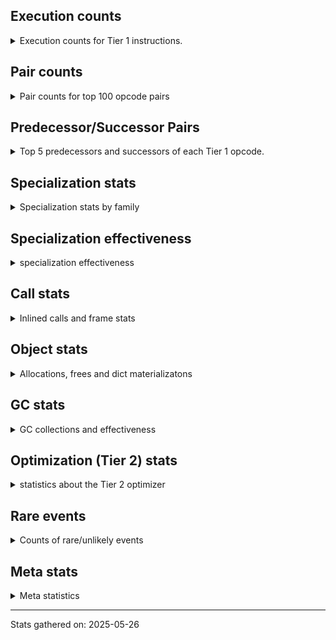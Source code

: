 ## Execution counts

<details>
<summary> Execution counts for Tier 1 instructions. </summary>


The "miss ratio" column shows the percentage of times the instruction
executed that it deoptimized. When this happens, the base unspecialized
instruction is not counted.

<table>
<thead>
<tr>
<th align="left">Name</th>
<th align="right">Base Count</th>
<th align="right">Head Count</th>
<th align="right">Change</th>
</tr>
</thead>
<tbody>
<tr>
<td align="left">EXTENDED_ARG</td>
<td align="right">13,177,664</td>
<td align="right">219,455</td>
<td align="right">-98.3%</td>
</tr>
<tr>
<td align="left">POP_ITER</td>
<td align="right">8,136,151</td>
<td align="right">623,101</td>
<td align="right">-92.3%</td>
</tr>
<tr>
<td align="left">GET_ITER</td>
<td align="right">8,136,018</td>
<td align="right">679,568</td>
<td align="right">-91.6%</td>
</tr>
<tr>
<td align="left">STORE_FAST</td>
<td align="right">615,269,936</td>
<td align="right">80,360,880</td>
<td align="right">-86.9%</td>
</tr>
<tr>
<td align="left">COMPARE_OP</td>
<td align="right">26,584,131</td>
<td align="right">4,363,940</td>
<td align="right">-83.6%</td>
</tr>
<tr>
<td align="left">BINARY_OP_ADD_FLOAT</td>
<td align="right">187,684,960</td>
<td align="right">31,393,876</td>
<td align="right">-83.3%</td>
</tr>
<tr>
<td align="left">BINARY_OP_ADD_INT</td>
<td align="right">299,891,765</td>
<td align="right">55,982,858</td>
<td align="right">-81.3%</td>
</tr>
<tr>
<td align="left">FOR_ITER_RANGE</td>
<td align="right">158,824,988</td>
<td align="right">30,032,546</td>
<td align="right">-81.1%</td>
</tr>
<tr>
<td align="left">BINARY_OP</td>
<td align="right">561,233,883</td>
<td align="right">107,986,069</td>
<td align="right">-80.8%</td>
</tr>
<tr>
<td align="left">BINARY_OP_SUBTRACT_FLOAT</td>
<td align="right">164,938,739</td>
<td align="right">32,032,841</td>
<td align="right">-80.6%</td>
</tr>
<tr>
<td align="left">STORE_SUBSCR</td>
<td align="right">216,388,415</td>
<td align="right">46,284,952</td>
<td align="right">-78.6%</td>
</tr>
<tr>
<td align="left">BINARY_OP_MULTIPLY_FLOAT</td>
<td align="right">281,717,656</td>
<td align="right">64,096,962</td>
<td align="right">-77.2%</td>
</tr>
<tr>
<td align="left">LOAD_FAST_BORROW_LOAD_FAST_BORROW</td>
<td align="right">880,137,050</td>
<td align="right">242,225,328</td>
<td align="right">-72.5%</td>
</tr>
<tr>
<td align="left">LOAD_SMALL_INT</td>
<td align="right">493,246,104</td>
<td align="right">153,437,479</td>
<td align="right">-68.9%</td>
</tr>
<tr>
<td align="left">CALL_BUILTIN_CLASS</td>
<td align="right">34,774,062</td>
<td align="right">11,494,504</td>
<td align="right">-66.9%</td>
</tr>
<tr>
<td align="left">BINARY_OP_MULTIPLY_INT</td>
<td align="right">112,495,109</td>
<td align="right">37,734,067</td>
<td align="right">-66.5%</td>
</tr>
<tr>
<td align="left">LOAD_ATTR_NONDESCRIPTOR_WITH_VALUES</td>
<td align="right">39,876,056</td>
<td align="right">14,350,512</td>
<td align="right">-64.0%</td>
</tr>
<tr>
<td align="left">STORE_ATTR_INSTANCE_VALUE</td>
<td align="right">53,144,740</td>
<td align="right">21,315,835</td>
<td align="right">-59.9%</td>
</tr>
<tr>
<td align="left">LOAD_FAST_BORROW</td>
<td align="right">1,424,066,054</td>
<td align="right">635,898,741</td>
<td align="right">-55.3%</td>
</tr>
<tr>
<td align="left">COPY</td>
<td align="right">260,600,320</td>
<td align="right">116,966,884</td>
<td align="right">-55.1%</td>
</tr>
<tr>
<td align="left">SWAP</td>
<td align="right">260,606,976</td>
<td align="right">116,973,540</td>
<td align="right">-55.1%</td>
</tr>
<tr>
<td align="left">BINARY_OP_SUBTRACT_INT</td>
<td align="right">68,875,081</td>
<td align="right">32,104,127</td>
<td align="right">-53.4%</td>
</tr>
<tr>
<td align="left">COMPARE_OP_FLOAT</td>
<td align="right">13,216,798</td>
<td align="right">6,716,798</td>
<td align="right">-49.2%</td>
</tr>
<tr>
<td align="left">POP_JUMP_IF_TRUE</td>
<td align="right">13,223,525</td>
<td align="right">6,723,524</td>
<td align="right">-49.2%</td>
</tr>
<tr>
<td align="left">STORE_ATTR</td>
<td align="right">452</td>
<td align="right">612</td>
<td align="right">35.4%</td>
</tr>
<tr>
<td align="left">LOAD_ATTR_METHOD_WITH_VALUES</td>
<td align="right">63,451,572</td>
<td align="right">41,236,716</td>
<td align="right">-35.0%</td>
</tr>
<tr>
<td align="left">CALL_PY_EXACT_ARGS</td>
<td align="right">63,478,253</td>
<td align="right">41,263,330</td>
<td align="right">-35.0%</td>
</tr>
<tr>
<td align="left">STORE_FAST_STORE_FAST</td>
<td align="right">64,097,221</td>
<td align="right">41,882,431</td>
<td align="right">-34.7%</td>
</tr>
<tr>
<td align="left">LOAD_ATTR_INSTANCE_VALUE</td>
<td align="right">344,808,751</td>
<td align="right">246,143,516</td>
<td align="right">-28.6%</td>
</tr>
<tr>
<td align="left">POP_JUMP_IF_FALSE</td>
<td align="right">337,987,366</td>
<td align="right">251,021,121</td>
<td align="right">-25.7%</td>
</tr>
<tr>
<td align="left">COMPARE_OP_INT</td>
<td align="right">220,484,617</td>
<td align="right">168,733,162</td>
<td align="right">-23.5%</td>
</tr>
<tr>
<td align="left">LOAD_CONST</td>
<td align="right">33,473,618</td>
<td align="right">25,939,086</td>
<td align="right">-22.5%</td>
</tr>
<tr>
<td align="left">CALL_BUILTIN_FAST_WITH_KEYWORDS</td>
<td align="right">317</td>
<td align="right">252</td>
<td align="right">-20.5%</td>
</tr>
<tr>
<td align="left">TO_BOOL_BOOL</td>
<td align="right">90,931,643</td>
<td align="right">75,108,599</td>
<td align="right">-17.4%</td>
</tr>
<tr>
<td align="left">LOAD_FAST</td>
<td align="right">86,771,210</td>
<td align="right">73,928,118</td>
<td align="right">-14.8%</td>
</tr>
<tr>
<td align="left">EXIT_INIT_CHECK</td>
<td align="right">443</td>
<td align="right">378</td>
<td align="right">-14.7%</td>
</tr>
<tr>
<td align="left">CALL_ALLOC_AND_ENTER_INIT</td>
<td align="right">443</td>
<td align="right">378</td>
<td align="right">-14.7%</td>
</tr>
<tr>
<td align="left">LOAD_GLOBAL_BUILTIN</td>
<td align="right">163,818,402</td>
<td align="right">140,538,714</td>
<td align="right">-14.2%</td>
</tr>
<tr>
<td align="left">RESUME_CHECK</td>
<td align="right">165,359,271</td>
<td align="right">143,144,280</td>
<td align="right">-13.4%</td>
</tr>
<tr>
<td align="left">LOAD_GLOBAL</td>
<td align="right">1,498</td>
<td align="right">1,658</td>
<td align="right">10.7%</td>
</tr>
<tr>
<td align="left">RETURN_VALUE</td>
<td align="right">164,719,781</td>
<td align="right">148,896,471</td>
<td align="right">-9.6%</td>
</tr>
<tr>
<td align="left">CALL</td>
<td align="right">2,430</td>
<td align="right">2,610</td>
<td align="right">7.4%</td>
</tr>
<tr>
<td align="left">BINARY_OP_EXTEND</td>
<td align="right">84,790</td>
<td align="right">80,305</td>
<td align="right">-5.3%</td>
</tr>
<tr>
<td align="left">LOAD_ATTR</td>
<td align="right">2,233</td>
<td align="right">2,351</td>
<td align="right">5.3%</td>
</tr>
<tr>
<td align="left">JUMP_FORWARD</td>
<td align="right">76,884,974</td>
<td align="right">75,355,588</td>
<td align="right">-2.0%</td>
</tr>
<tr>
<td align="left">BUILD_LIST</td>
<td align="right">14,042</td>
<td align="right">13,976</td>
<td align="right">-0.5%</td>
</tr>
<tr>
<td align="left">CALL_NON_PY_GENERAL</td>
<td align="right">15,303</td>
<td align="right">15,233</td>
<td align="right">-0.5%</td>
</tr>
<tr>
<td align="left">LOAD_ATTR_METHOD_NO_DICT</td>
<td align="right">640</td>
<td align="right">638</td>
<td align="right">-0.3%</td>
</tr>
<tr>
<td align="left">CALL_METHOD_DESCRIPTOR_NOARGS</td>
<td align="right">320</td>
<td align="right">319</td>
<td align="right">-0.3%</td>
</tr>
<tr>
<td align="left">CALL_METHOD_DESCRIPTOR_O</td>
<td align="right">320</td>
<td align="right">319</td>
<td align="right">-0.3%</td>
</tr>
<tr>
<td align="left">CALL_PY_GENERAL</td>
<td align="right">320</td>
<td align="right">319</td>
<td align="right">-0.3%</td>
</tr>
<tr>
<td align="left">CALL_FUNCTION_EX</td>
<td align="right">650</td>
<td align="right">648</td>
<td align="right">-0.3%</td>
</tr>
<tr>
<td align="left">LOAD_DEREF</td>
<td align="right">650</td>
<td align="right">648</td>
<td align="right">-0.3%</td>
</tr>
<tr>
<td align="left">MAKE_FUNCTION</td>
<td align="right">325</td>
<td align="right">324</td>
<td align="right">-0.3%</td>
</tr>
<tr>
<td align="left">NOP</td>
<td align="right">325</td>
<td align="right">324</td>
<td align="right">-0.3%</td>
</tr>
<tr>
<td align="left">CALL_INTRINSIC_1</td>
<td align="right">325</td>
<td align="right">324</td>
<td align="right">-0.3%</td>
</tr>
<tr>
<td align="left">COPY_FREE_VARS</td>
<td align="right">325</td>
<td align="right">324</td>
<td align="right">-0.3%</td>
</tr>
<tr>
<td align="left">IS_OP</td>
<td align="right">325</td>
<td align="right">324</td>
<td align="right">-0.3%</td>
</tr>
<tr>
<td align="left">LIST_EXTEND</td>
<td align="right">325</td>
<td align="right">324</td>
<td align="right">-0.3%</td>
</tr>
<tr>
<td align="left">LOAD_FAST_LOAD_FAST</td>
<td align="right">325</td>
<td align="right">324</td>
<td align="right">-0.3%</td>
</tr>
<tr>
<td align="left">MAKE_CELL</td>
<td align="right">325</td>
<td align="right">324</td>
<td align="right">-0.3%</td>
</tr>
<tr>
<td align="left">POP_JUMP_IF_NOT_NONE</td>
<td align="right">325</td>
<td align="right">324</td>
<td align="right">-0.3%</td>
</tr>
<tr>
<td align="left">SET_FUNCTION_ATTRIBUTE</td>
<td align="right">325</td>
<td align="right">324</td>
<td align="right">-0.3%</td>
</tr>
<tr>
<td align="left">STORE_DEREF</td>
<td align="right">325</td>
<td align="right">324</td>
<td align="right">-0.3%</td>
</tr>
<tr>
<td align="left">TO_BOOL</td>
<td align="right">550</td>
<td align="right">549</td>
<td align="right">-0.2%</td>
</tr>
<tr>
<td align="left">LOAD_GLOBAL_MODULE</td>
<td align="right">233,658</td>
<td align="right">233,458</td>
<td align="right">-0.1%</td>
</tr>
<tr>
<td align="left">POP_TOP</td>
<td align="right">661,531</td>
<td align="right">661,396</td>
<td align="right">-0.0%</td>
</tr>
<tr>
<td align="left">FOR_ITER</td>
<td align="right">6,906</td>
<td align="right">6,905</td>
<td align="right">-0.0%</td>
</tr>
<tr>
<td align="left">CALL_BUILTIN_O</td>
<td align="right">451,450</td>
<td align="right">451,385</td>
<td align="right">-0.0%</td>
</tr>
<tr>
<td align="left">PUSH_NULL</td>
<td align="right">130,989</td>
<td align="right">130,980</td>
<td align="right">-0.0%</td>
</tr>
<tr>
<td align="left">LOAD_ATTR_MODULE</td>
<td align="right">193,277</td>
<td align="right">193,273</td>
<td align="right">-0.0%</td>
</tr>
<tr>
<td align="left">BINARY_OP_SUBSCR_TUPLE_INT</td>
<td align="right">1,280,318</td>
<td align="right">1,280,317</td>
<td align="right">-0.0%</td>
</tr>
<tr>
<td align="left">BUILD_TUPLE</td>
<td align="right">38,160,010</td>
<td align="right">38,160,008</td>
<td align="right">-0.0%</td>
</tr>
<tr>
<td align="left">UNPACK_SEQUENCE_TWO_TUPLE</td>
<td align="right">37,526,076</td>
<td align="right">37,526,075</td>
<td align="right">-0.0%</td>
</tr>
<tr>
<td align="left">JUMP_BACKWARD_NO_JIT</td>
<td align="right">157,947,246</td>
<td align="right"></td>
<td align="right"></td>
</tr>
<tr>
<td align="left">BINARY_OP_SUBSCR_GETITEM</td>
<td align="right">94,440,881</td>
<td align="right">94,440,881</td>
<td align="right">0.0%</td>
</tr>
<tr>
<td align="left">CALL_ISINSTANCE</td>
<td align="right">64,360,254</td>
<td align="right">64,360,254</td>
<td align="right">0.0%</td>
</tr>
<tr>
<td align="left">BINARY_OP_SUBSCR_LIST_INT</td>
<td align="right">64,348,094</td>
<td align="right">64,348,094</td>
<td align="right">0.0%</td>
</tr>
<tr>
<td align="left">INTERPRETER_EXIT</td>
<td align="right">6,798,742</td>
<td align="right">6,798,742</td>
<td align="right">0.0%</td>
</tr>
<tr>
<td align="left">FOR_ITER_GEN</td>
<td align="right">640,063</td>
<td align="right">640,063</td>
<td align="right">0.0%</td>
</tr>
<tr>
<td align="left">YIELD_VALUE</td>
<td align="right">640,000</td>
<td align="right">640,000</td>
<td align="right">0.0%</td>
</tr>
<tr>
<td align="left">LIST_APPEND</td>
<td align="right">143,872</td>
<td align="right">143,872</td>
<td align="right">0.0%</td>
</tr>
<tr>
<td align="left">STORE_FAST_LOAD_FAST</td>
<td align="right">131,072</td>
<td align="right">131,072</td>
<td align="right">0.0%</td>
</tr>
<tr>
<td align="left">STORE_SUBSCR_LIST_INT</td>
<td align="right">12,159</td>
<td align="right">12,159</td>
<td align="right">0.0%</td>
</tr>
<tr>
<td align="left">LOAD_FAST_AND_CLEAR</td>
<td align="right">192</td>
<td align="right">192</td>
<td align="right">0.0%</td>
</tr>
<tr>
<td align="left">POP_JUMP_IF_NONE</td>
<td align="right">192</td>
<td align="right">192</td>
<td align="right">0.0%</td>
</tr>
<tr>
<td align="left">UNPACK_SEQUENCE</td>
<td align="right">118</td>
<td align="right">118</td>
<td align="right">0.0%</td>
</tr>
<tr>
<td align="left">RESUME</td>
<td align="right">67</td>
<td align="right">67</td>
<td align="right">0.0%</td>
</tr>
<tr>
<td align="left">END_FOR</td>
<td align="right">64</td>
<td align="right">64</td>
<td align="right">0.0%</td>
</tr>
<tr>
<td align="left">RETURN_GENERATOR</td>
<td align="right">64</td>
<td align="right">64</td>
<td align="right">0.0%</td>
</tr>
<tr>
<td align="left">JUMP_BACKWARD</td>
<td align="right">44</td>
<td align="right">44</td>
<td align="right">0.0%</td>
</tr>
<tr>
<td align="left">JUMP_BACKWARD_JIT</td>
<td align="right"></td>
<td align="right">30,132,267</td>
<td align="right"></td>
</tr>
<tr>
<td align="left">ENTER_EXECUTOR</td>
<td align="right"></td>
<td align="right">6,644,772</td>
<td align="right"></td>
</tr>
<tr>
<td align="left">NOT_TAKEN</td>
<td align="right"></td>
<td align="right">381,863</td>
<td align="right"></td>
</tr>
</tbody>
</table>


</details>

## Pair counts

<details>
<summary> Pair counts for top 100 opcode pairs </summary>


Pairs of specialized operations that deoptimize and are then followed by
the corresponding unspecialized instruction are not counted as pairs.

Not included in comparative output.


</details>

## Predecessor/Successor Pairs

<details>
<summary> Top 5 predecessors and successors of each Tier 1 opcode. </summary>


This does not include the unspecialized instructions that occur after a
specialized instruction deoptimizes.

Not included in comparative output.


</details>

## Specialization stats

<details>
<summary> Specialization stats by family </summary>

### BINARY_OP

<details>
<summary> specialization stats for BINARY_OP family </summary>

<table>
<thead>
<tr>
<th align="left">Kind</th>
<th align="right">Base Count</th>
<th align="right">Base Ratio</th>
<th align="right">Head Count</th>
<th align="right">Head Ratio</th>
<th align="right">Change</th>
</tr>
</thead>
<tbody>
<tr>
<td align="left">
deferred
<details>
<summary>ⓘ</summary>

Lists the number of "deferred" (i.e. not specialized) instructions executed.
</details>
</td>
<td align="right">561,094,452</td>
<td align="right">29.5%</td>
<td align="right">107,957,297</td>
<td align="right">18.4%</td>
<td align="right">-80.8%</td>
</tr>
<tr>
<td align="left">
hit
<details>
<summary>ⓘ</summary>

Specialized instructions that complete.
</details>
</td>
<td align="right">1,340,105,487</td>
<td align="right">70.5%</td>
<td align="right">477,842,422</td>
<td align="right">81.6%</td>
<td align="right">-64.3%</td>
</tr>
</tbody>
</table>

<table>
<thead>
<tr>
<th align="left">Success</th>
<th align="right">Base Count</th>
<th align="right">Base Ratio</th>
<th align="right">Head Count</th>
<th align="right">Head Ratio</th>
<th align="right">Change</th>
</tr>
</thead>
<tbody>
<tr>
<td align="left">Failure</td>
<td align="right">138,989</td>
<td align="right">99.7%</td>
<td align="right">28,290</td>
<td align="right">98.3%</td>
<td align="right">-79.6%</td>
</tr>
<tr>
<td align="left">Success</td>
<td align="right">442</td>
<td align="right">0.3%</td>
<td align="right">482</td>
<td align="right">1.7%</td>
<td align="right">9.0%</td>
</tr>
</tbody>
</table>

<table>
<thead>
<tr>
<th align="left">Failure kind</th>
<th align="right">Base Count</th>
<th align="right">Base Ratio</th>
<th align="right">Head Count</th>
<th align="right">Head Ratio</th>
<th align="right">Change</th>
</tr>
</thead>
<tbody>
<tr>
<td align="left">rshift</td>
<td align="right">3,197</td>
<td align="right">2.3%</td>
<td align="right">23</td>
<td align="right">0.1%</td>
<td align="right">-99.3%</td>
</tr>
<tr>
<td align="left">lshift</td>
<td align="right">3,265</td>
<td align="right">2.3%</td>
<td align="right">69</td>
<td align="right">0.2%</td>
<td align="right">-97.9%</td>
</tr>
<tr>
<td align="left">subscr array</td>
<td align="right">127,766</td>
<td align="right">91.9%</td>
<td align="right">25,837</td>
<td align="right">91.3%</td>
<td align="right">-79.8%</td>
</tr>
<tr>
<td align="left">add different types</td>
<td align="right">3,273</td>
<td align="right">2.4%</td>
<td align="right">883</td>
<td align="right">3.1%</td>
<td align="right">-73.0%</td>
</tr>
<tr>
<td align="left">remainder</td>
<td align="right">464</td>
<td align="right">0.3%</td>
<td align="right">459</td>
<td align="right">1.6%</td>
<td align="right">-1.1%</td>
</tr>
<tr>
<td align="left">true divide other</td>
<td align="right">446</td>
<td align="right">0.3%</td>
<td align="right">442</td>
<td align="right">1.6%</td>
<td align="right">-0.9%</td>
</tr>
<tr>
<td align="left">multiply different types</td>
<td align="right">264</td>
<td align="right">0.2%</td>
<td align="right">263</td>
<td align="right">0.9%</td>
<td align="right">-0.4%</td>
</tr>
<tr>
<td align="left">floor divide</td>
<td align="right">167</td>
<td align="right">0.1%</td>
<td align="right">167</td>
<td align="right">0.6%</td>
<td align="right">0.0%</td>
</tr>
<tr>
<td align="left">true divide float</td>
<td align="right">147</td>
<td align="right">0.1%</td>
<td align="right">147</td>
<td align="right">0.5%</td>
<td align="right">0.0%</td>
</tr>
</tbody>
</table>


</details>

### CALL

<details>
<summary> specialization stats for CALL family </summary>

<table>
<thead>
<tr>
<th align="left">Kind</th>
<th align="right">Base Count</th>
<th align="right">Base Ratio</th>
<th align="right">Head Count</th>
<th align="right">Head Ratio</th>
<th align="right">Change</th>
</tr>
</thead>
<tbody>
<tr>
<td align="left">
hit
<details>
<summary>ⓘ</summary>

Specialized instructions that complete.
</details>
</td>
<td align="right">163,065,419</td>
<td align="right">100.0%</td>
<td align="right">117,570,741</td>
<td align="right">100.0%</td>
<td align="right">-27.9%</td>
</tr>
<tr>
<td align="left">
deferred
<details>
<summary>ⓘ</summary>

Lists the number of "deferred" (i.e. not specialized) instructions executed.
</details>
</td>
<td align="right">155</td>
<td align="right">0.0%</td>
<td align="right">155</td>
<td align="right">0.0%</td>
<td align="right">0.0%</td>
</tr>
</tbody>
</table>

<table>
<thead>
<tr>
<th align="left">Success</th>
<th align="right">Base Count</th>
<th align="right">Base Ratio</th>
<th align="right">Head Count</th>
<th align="right">Head Ratio</th>
<th align="right">Change</th>
</tr>
</thead>
<tbody>
<tr>
<td align="left">Success</td>
<td align="right">2,275</td>
<td align="right">100.0%</td>
<td align="right">2,455</td>
<td align="right">100.0%</td>
<td align="right">7.9%</td>
</tr>
<tr>
<td align="left">Failure</td>
<td align="right">0</td>
<td align="right">0.0%</td>
<td align="right">0</td>
<td align="right">0.0%</td>
<td align="right"></td>
</tr>
</tbody>
</table>


</details>

### COMPARE_OP

<details>
<summary> specialization stats for COMPARE_OP family </summary>

<table>
<thead>
<tr>
<th align="left">Kind</th>
<th align="right">Base Count</th>
<th align="right">Base Ratio</th>
<th align="right">Head Count</th>
<th align="right">Head Ratio</th>
<th align="right">Change</th>
</tr>
</thead>
<tbody>
<tr>
<td align="left">
deferred
<details>
<summary>ⓘ</summary>

Lists the number of "deferred" (i.e. not specialized) instructions executed.
</details>
</td>
<td align="right">26,577,498</td>
<td align="right">10.2%</td>
<td align="right">4,362,709</td>
<td align="right">2.4%</td>
<td align="right">-83.6%</td>
</tr>
<tr>
<td align="left">
hit
<details>
<summary>ⓘ</summary>

Specialized instructions that complete.
</details>
</td>
<td align="right">233,701,415</td>
<td align="right">89.8%</td>
<td align="right">175,449,960</td>
<td align="right">97.6%</td>
<td align="right">-24.9%</td>
</tr>
</tbody>
</table>

<table>
<thead>
<tr>
<th align="left">Success</th>
<th align="right">Base Count</th>
<th align="right">Base Ratio</th>
<th align="right">Head Count</th>
<th align="right">Head Ratio</th>
<th align="right">Change</th>
</tr>
</thead>
<tbody>
<tr>
<td align="left">Failure</td>
<td align="right">6,567</td>
<td align="right">99.0%</td>
<td align="right">1,145</td>
<td align="right">93.0%</td>
<td align="right">-82.6%</td>
</tr>
<tr>
<td align="left">Success</td>
<td align="right">66</td>
<td align="right">1.0%</td>
<td align="right">86</td>
<td align="right">7.0%</td>
<td align="right">30.3%</td>
</tr>
</tbody>
</table>

<table>
<thead>
<tr>
<th align="left">Failure kind</th>
<th align="right">Base Count</th>
<th align="right">Base Ratio</th>
<th align="right">Head Count</th>
<th align="right">Head Ratio</th>
<th align="right">Change</th>
</tr>
</thead>
<tbody>
<tr>
<td align="left">float long</td>
<td align="right">6,567</td>
<td align="right">100.0%</td>
<td align="right">1,145</td>
<td align="right">100.0%</td>
<td align="right">-82.6%</td>
</tr>
</tbody>
</table>


</details>

### FOR_ITER

<details>
<summary> specialization stats for FOR_ITER family </summary>

<table>
<thead>
<tr>
<th align="left">Kind</th>
<th align="right">Base Count</th>
<th align="right">Base Ratio</th>
<th align="right">Head Count</th>
<th align="right">Head Ratio</th>
<th align="right">Change</th>
</tr>
</thead>
<tbody>
<tr>
<td align="left">
hit
<details>
<summary>ⓘ</summary>

Specialized instructions that complete.
</details>
</td>
<td align="right">159,465,051</td>
<td align="right">100.0%</td>
<td align="right">30,672,609</td>
<td align="right">100.0%</td>
<td align="right">-80.8%</td>
</tr>
<tr>
<td align="left">
deferred
<details>
<summary>ⓘ</summary>

Lists the number of "deferred" (i.e. not specialized) instructions executed.
</details>
</td>
<td align="right">6,821</td>
<td align="right">0.0%</td>
<td align="right">6,820</td>
<td align="right">0.0%</td>
<td align="right">-0.0%</td>
</tr>
</tbody>
</table>

<table>
<thead>
<tr>
<th align="left">Success</th>
<th align="right">Base Count</th>
<th align="right">Base Ratio</th>
<th align="right">Head Count</th>
<th align="right">Head Ratio</th>
<th align="right">Change</th>
</tr>
</thead>
<tbody>
<tr>
<td align="left">Success</td>
<td align="right">32</td>
<td align="right">37.6%</td>
<td align="right">32</td>
<td align="right">37.6%</td>
<td align="right">0.0%</td>
</tr>
<tr>
<td align="left">Failure</td>
<td align="right">53</td>
<td align="right">62.4%</td>
<td align="right">53</td>
<td align="right">62.4%</td>
<td align="right">0.0%</td>
</tr>
</tbody>
</table>

<table>
<thead>
<tr>
<th align="left">Failure kind</th>
<th align="right">Base Count</th>
<th align="right">Base Ratio</th>
<th align="right">Head Count</th>
<th align="right">Head Ratio</th>
<th align="right">Change</th>
</tr>
</thead>
<tbody>
<tr>
<td align="left">zip</td>
<td align="right">47</td>
<td align="right">88.7%</td>
<td align="right">47</td>
<td align="right">88.7%</td>
<td align="right">0.0%</td>
</tr>
<tr>
<td align="left">dict values</td>
<td align="right">6</td>
<td align="right">11.3%</td>
<td align="right">6</td>
<td align="right">11.3%</td>
<td align="right">0.0%</td>
</tr>
</tbody>
</table>


</details>

### GET_ITER

<details>
<summary> specialization stats for GET_ITER family </summary>

<table>
<thead>
<tr>
<th align="left">Failure kind</th>
<th align="right">Base Count</th>
<th align="right">Base Ratio</th>
<th align="right">Head Count</th>
<th align="right">Head Ratio</th>
<th align="right">Change</th>
</tr>
</thead>
<tbody>
<tr>
<td align="left">other</td>
<td align="right">8,135,698</td>
<td align="right">8,135,698 / 0 !!</td>
<td align="right">8,135,567</td>
<td align="right">8,135,567 / 0 !!</td>
<td align="right">-0.0%</td>
</tr>
<tr>
<td align="left">self</td>
<td align="right">256</td>
<td align="right">256 / 0 !!</td>
<td align="right">256</td>
<td align="right">256 / 0 !!</td>
<td align="right">0.0%</td>
</tr>
<tr>
<td align="left">generator</td>
<td align="right">64</td>
<td align="right">64 / 0 !!</td>
<td align="right">64</td>
<td align="right">64 / 0 !!</td>
<td align="right">0.0%</td>
</tr>
</tbody>
</table>


</details>

### LOAD_ATTR

<details>
<summary> specialization stats for LOAD_ATTR family </summary>

<table>
<thead>
<tr>
<th align="left">Kind</th>
<th align="right">Base Count</th>
<th align="right">Base Ratio</th>
<th align="right">Head Count</th>
<th align="right">Head Ratio</th>
<th align="right">Change</th>
</tr>
</thead>
<tbody>
<tr>
<td align="left">
hit
<details>
<summary>ⓘ</summary>

Specialized instructions that complete.
</details>
</td>
<td align="right">448,330,296</td>
<td align="right">100.0%</td>
<td align="right">301,924,655</td>
<td align="right">100.0%</td>
<td align="right">-32.7%</td>
</tr>
<tr>
<td align="left">
deferred
<details>
<summary>ⓘ</summary>

Lists the number of "deferred" (i.e. not specialized) instructions executed.
</details>
</td>
<td align="right">468</td>
<td align="right">0.0%</td>
<td align="right">467</td>
<td align="right">0.0%</td>
<td align="right">-0.2%</td>
</tr>
</tbody>
</table>

<table>
<thead>
<tr>
<th align="left">Success</th>
<th align="right">Base Count</th>
<th align="right">Base Ratio</th>
<th align="right">Head Count</th>
<th align="right">Head Ratio</th>
<th align="right">Change</th>
</tr>
</thead>
<tbody>
<tr>
<td align="left">Success</td>
<td align="right">1,658</td>
<td align="right">93.9%</td>
<td align="right">1,778</td>
<td align="right">94.4%</td>
<td align="right">7.2%</td>
</tr>
<tr>
<td align="left">Failure</td>
<td align="right">107</td>
<td align="right">6.1%</td>
<td align="right">106</td>
<td align="right">5.6%</td>
<td align="right">-0.9%</td>
</tr>
</tbody>
</table>


</details>

### LOAD_GLOBAL

<details>
<summary> specialization stats for LOAD_GLOBAL family </summary>

<table>
<thead>
<tr>
<th align="left">Kind</th>
<th align="right">Base Count</th>
<th align="right">Base Ratio</th>
<th align="right">Head Count</th>
<th align="right">Head Ratio</th>
<th align="right">Change</th>
</tr>
</thead>
<tbody>
<tr>
<td align="left">
hit
<details>
<summary>ⓘ</summary>

Specialized instructions that complete.
</details>
</td>
<td align="right">164,052,060</td>
<td align="right">100.0%</td>
<td align="right">140,772,172</td>
<td align="right">100.0%</td>
<td align="right">-14.2%</td>
</tr>
<tr>
<td align="left">
deferred
<details>
<summary>ⓘ</summary>

Lists the number of "deferred" (i.e. not specialized) instructions executed.
</details>
</td>
<td align="right">109</td>
<td align="right">0.0%</td>
<td align="right">109</td>
<td align="right">0.0%</td>
<td align="right">0.0%</td>
</tr>
</tbody>
</table>

<table>
<thead>
<tr>
<th align="left">Success</th>
<th align="right">Base Count</th>
<th align="right">Base Ratio</th>
<th align="right">Head Count</th>
<th align="right">Head Ratio</th>
<th align="right">Change</th>
</tr>
</thead>
<tbody>
<tr>
<td align="left">Success</td>
<td align="right">1,389</td>
<td align="right">100.0%</td>
<td align="right">1,549</td>
<td align="right">100.0%</td>
<td align="right">11.5%</td>
</tr>
<tr>
<td align="left">Failure</td>
<td align="right">0</td>
<td align="right">0.0%</td>
<td align="right">0</td>
<td align="right">0.0%</td>
<td align="right"></td>
</tr>
</tbody>
</table>


</details>

### STORE_ATTR

<details>
<summary> specialization stats for STORE_ATTR family </summary>

<table>
<thead>
<tr>
<th align="left">Kind</th>
<th align="right">Base Count</th>
<th align="right">Base Ratio</th>
<th align="right">Head Count</th>
<th align="right">Head Ratio</th>
<th align="right">Change</th>
</tr>
</thead>
<tbody>
<tr>
<td align="left">
hit
<details>
<summary>ⓘ</summary>

Specialized instructions that complete.
</details>
</td>
<td align="right">53,144,740</td>
<td align="right">100.0%</td>
<td align="right">21,315,835</td>
<td align="right">100.0%</td>
<td align="right">-59.9%</td>
</tr>
<tr>
<td align="left">
deferred
<details>
<summary>ⓘ</summary>

Lists the number of "deferred" (i.e. not specialized) instructions executed.
</details>
</td>
<td align="right">36</td>
<td align="right">0.0%</td>
<td align="right">36</td>
<td align="right">0.0%</td>
<td align="right">0.0%</td>
</tr>
</tbody>
</table>

<table>
<thead>
<tr>
<th align="left">Success</th>
<th align="right">Base Count</th>
<th align="right">Base Ratio</th>
<th align="right">Head Count</th>
<th align="right">Head Ratio</th>
<th align="right">Change</th>
</tr>
</thead>
<tbody>
<tr>
<td align="left">Success</td>
<td align="right">416</td>
<td align="right">100.0%</td>
<td align="right">576</td>
<td align="right">100.0%</td>
<td align="right">38.5%</td>
</tr>
<tr>
<td align="left">Failure</td>
<td align="right">0</td>
<td align="right">0.0%</td>
<td align="right">0</td>
<td align="right">0.0%</td>
<td align="right"></td>
</tr>
</tbody>
</table>


</details>

### STORE_SUBSCR

<details>
<summary> specialization stats for STORE_SUBSCR family </summary>

<table>
<thead>
<tr>
<th align="left">Kind</th>
<th align="right">Base Count</th>
<th align="right">Base Ratio</th>
<th align="right">Head Count</th>
<th align="right">Head Ratio</th>
<th align="right">Change</th>
</tr>
</thead>
<tbody>
<tr>
<td align="left">
deferred
<details>
<summary>ⓘ</summary>

Lists the number of "deferred" (i.e. not specialized) instructions executed.
</details>
</td>
<td align="right">216,335,054</td>
<td align="right">100.0%</td>
<td align="right">46,273,123</td>
<td align="right">99.9%</td>
<td align="right">-78.6%</td>
</tr>
<tr>
<td align="left">
hit
<details>
<summary>ⓘ</summary>

Specialized instructions that complete.
</details>
</td>
<td align="right">12,159</td>
<td align="right">0.0%</td>
<td align="right">12,159</td>
<td align="right">0.0%</td>
<td align="right">0.0%</td>
</tr>
</tbody>
</table>

<table>
<thead>
<tr>
<th align="left">Success</th>
<th align="right">Base Count</th>
<th align="right">Base Ratio</th>
<th align="right">Head Count</th>
<th align="right">Head Ratio</th>
<th align="right">Change</th>
</tr>
</thead>
<tbody>
<tr>
<td align="left">Failure</td>
<td align="right">53,360</td>
<td align="right">100.0%</td>
<td align="right">11,828</td>
<td align="right">100.0%</td>
<td align="right">-77.8%</td>
</tr>
<tr>
<td align="left">Success</td>
<td align="right">1</td>
<td align="right">0.0%</td>
<td align="right">1</td>
<td align="right">0.0%</td>
<td align="right">0.0%</td>
</tr>
</tbody>
</table>

<table>
<thead>
<tr>
<th align="left">Failure kind</th>
<th align="right">Base Count</th>
<th align="right">Base Ratio</th>
<th align="right">Head Count</th>
<th align="right">Head Ratio</th>
<th align="right">Change</th>
</tr>
</thead>
<tbody>
<tr>
<td align="left">array int</td>
<td align="right">51,536</td>
<td align="right">96.6%</td>
<td align="right">10,004</td>
<td align="right">84.6%</td>
<td align="right">-80.6%</td>
</tr>
<tr>
<td align="left">py simple</td>
<td align="right">1,756</td>
<td align="right">3.3%</td>
<td align="right">1,756</td>
<td align="right">14.8%</td>
<td align="right">0.0%</td>
</tr>
<tr>
<td align="left">array slice</td>
<td align="right">68</td>
<td align="right">0.1%</td>
<td align="right">68</td>
<td align="right">0.6%</td>
<td align="right">0.0%</td>
</tr>
</tbody>
</table>


</details>

### TO_BOOL

<details>
<summary> specialization stats for TO_BOOL family </summary>

<table>
<thead>
<tr>
<th align="left">Kind</th>
<th align="right">Base Count</th>
<th align="right">Base Ratio</th>
<th align="right">Head Count</th>
<th align="right">Head Ratio</th>
<th align="right">Change</th>
</tr>
</thead>
<tbody>
<tr>
<td align="left">
hit
<details>
<summary>ⓘ</summary>

Specialized instructions that complete.
</details>
</td>
<td align="right">90,931,643</td>
<td align="right">100.0%</td>
<td align="right">75,108,599</td>
<td align="right">100.0%</td>
<td align="right">-17.4%</td>
</tr>
<tr>
<td align="left">
deferred
<details>
<summary>ⓘ</summary>

Lists the number of "deferred" (i.e. not specialized) instructions executed.
</details>
</td>
<td align="right">335</td>
<td align="right">0.0%</td>
<td align="right">334</td>
<td align="right">0.0%</td>
<td align="right">-0.3%</td>
</tr>
</tbody>
</table>

<table>
<thead>
<tr>
<th align="left">Success</th>
<th align="right">Base Count</th>
<th align="right">Base Ratio</th>
<th align="right">Head Count</th>
<th align="right">Head Ratio</th>
<th align="right">Change</th>
</tr>
</thead>
<tbody>
<tr>
<td align="left">Success</td>
<td align="right">110</td>
<td align="right">51.2%</td>
<td align="right">110</td>
<td align="right">51.2%</td>
<td align="right">0.0%</td>
</tr>
<tr>
<td align="left">Failure</td>
<td align="right">105</td>
<td align="right">48.8%</td>
<td align="right">105</td>
<td align="right">48.8%</td>
<td align="right">0.0%</td>
</tr>
</tbody>
</table>

<table>
<thead>
<tr>
<th align="left">Failure kind</th>
<th align="right">Base Count</th>
<th align="right">Base Ratio</th>
<th align="right">Head Count</th>
<th align="right">Head Ratio</th>
<th align="right">Change</th>
</tr>
</thead>
<tbody>
<tr>
<td align="left">sequence</td>
<td align="right">105</td>
<td align="right">100.0%</td>
<td align="right">105</td>
<td align="right">100.0%</td>
<td align="right">0.0%</td>
</tr>
</tbody>
</table>


</details>

### UNPACK_SEQUENCE

<details>
<summary> specialization stats for UNPACK_SEQUENCE family </summary>

<table>
<thead>
<tr>
<th align="left">Kind</th>
<th align="right">Base Count</th>
<th align="right">Base Ratio</th>
<th align="right">Head Count</th>
<th align="right">Head Ratio</th>
<th align="right">Change</th>
</tr>
</thead>
<tbody>
<tr>
<td align="left">
hit
<details>
<summary>ⓘ</summary>

Specialized instructions that complete.
</details>
</td>
<td align="right">37,526,076</td>
<td align="right">100.0%</td>
<td align="right">37,526,075</td>
<td align="right">100.0%</td>
<td align="right">-0.0%</td>
</tr>
<tr>
<td align="left">
deferred
<details>
<summary>ⓘ</summary>

Lists the number of "deferred" (i.e. not specialized) instructions executed.
</details>
</td>
<td align="right">9</td>
<td align="right">0.0%</td>
<td align="right">9</td>
<td align="right">0.0%</td>
<td align="right">0.0%</td>
</tr>
</tbody>
</table>

<table>
<thead>
<tr>
<th align="left">Success</th>
<th align="right">Base Count</th>
<th align="right">Base Ratio</th>
<th align="right">Head Count</th>
<th align="right">Head Ratio</th>
<th align="right">Change</th>
</tr>
</thead>
<tbody>
<tr>
<td align="left">Success</td>
<td align="right">109</td>
<td align="right">100.0%</td>
<td align="right">109</td>
<td align="right">100.0%</td>
<td align="right">0.0%</td>
</tr>
<tr>
<td align="left">Failure</td>
<td align="right">0</td>
<td align="right">0.0%</td>
<td align="right">0</td>
<td align="right">0.0%</td>
<td align="right"></td>
</tr>
</tbody>
</table>


</details>


</details>

## Specialization effectiveness

<details>
<summary> specialization effectiveness </summary>


All entries are execution counts. Should add up to the total number of
Tier 1 instructions executed.

<table>
<thead>
<tr>
<th align="left">Instructions</th>
<th align="right">Base Count</th>
<th align="right">Base Ratio</th>
<th align="right">Head Count</th>
<th align="right">Head Ratio</th>
<th align="right">Change</th>
</tr>
</thead>
<tbody>
<tr>
<td align="left">
Not specialized
<details>
<summary>ⓘ</summary>

Instructions that could be specialized but aren't, e.g. `LOAD_ATTR`, `BINARY_SLICE`.
</details>
</td>
<td align="right">812,356,634</td>
<td align="right">9.5%</td>
<td align="right">159,329,332</td>
<td align="right">4.3%</td>
<td align="right">-80.4%</td>
</tr>
<tr>
<td align="left">
Basic
<details>
<summary>ⓘ</summary>

Instructions that are not and cannot be specialized, e.g. `LOAD_FAST`.
</details>
</td>
<td align="right">4,779,084,149</td>
<td align="right">56.0%</td>
<td align="right">2,024,164,289</td>
<td align="right">55.1%</td>
<td align="right">-57.6%</td>
</tr>
<tr>
<td align="left">
Specialized hits
<details>
<summary>ⓘ</summary>

Specialized instructions, e.g. `LOAD_ATTR_MODULE` that complete.
</details>
</td>
<td align="right">2,949,308,392</td>
<td align="right">34.5%</td>
<td align="right">1,487,139,232</td>
<td align="right">40.5%</td>
<td align="right">-49.6%</td>
</tr>
<tr>
<td align="left">
Specialized misses
<details>
<summary>ⓘ</summary>

Specialized instructions, e.g. `LOAD_ATTR_MODULE` that deopt.
</details>
</td>
<td align="right">0</td>
<td align="right">0.0%</td>
<td align="right">0</td>
<td align="right">0.0%</td>
<td align="right"></td>
</tr>
</tbody>
</table>

### Deferred by instruction

<details>
<summary> Breakdown of deferred (not specialized) instruction counts by family </summary>

<table>
<thead>
<tr>
<th align="left">Name</th>
<th align="right">Base Count</th>
<th align="right">Base Ratio</th>
<th align="right">Head Count</th>
<th align="right">Head Ratio</th>
<th align="right">Change</th>
</tr>
</thead>
<tbody>
<tr>
<td align="left">COMPARE_OP</td>
<td align="right">26,577,498</td>
<td align="right">3.3%</td>
<td align="right">4,362,709</td>
<td align="right">2.8%</td>
<td align="right">-83.6%</td>
</tr>
<tr>
<td align="left">BINARY_OP</td>
<td align="right">561,094,452</td>
<td align="right">69.8%</td>
<td align="right">107,957,297</td>
<td align="right">68.1%</td>
<td align="right">-80.8%</td>
</tr>
<tr>
<td align="left">STORE_SUBSCR</td>
<td align="right">216,335,054</td>
<td align="right">26.9%</td>
<td align="right">46,273,123</td>
<td align="right">29.2%</td>
<td align="right">-78.6%</td>
</tr>
<tr>
<td align="left">TO_BOOL</td>
<td align="right">335</td>
<td align="right">0.0%</td>
<td align="right">334</td>
<td align="right">0.0%</td>
<td align="right">-0.3%</td>
</tr>
<tr>
<td align="left">LOAD_ATTR</td>
<td align="right">468</td>
<td align="right">0.0%</td>
<td align="right">467</td>
<td align="right">0.0%</td>
<td align="right">-0.2%</td>
</tr>
<tr>
<td align="left">FOR_ITER</td>
<td align="right">6,821</td>
<td align="right">0.0%</td>
<td align="right">6,820</td>
<td align="right">0.0%</td>
<td align="right">-0.0%</td>
</tr>
<tr>
<td align="left">CALL</td>
<td align="right">155</td>
<td align="right">0.0%</td>
<td align="right">155</td>
<td align="right">0.0%</td>
<td align="right">0.0%</td>
</tr>
<tr>
<td align="left">LOAD_GLOBAL</td>
<td align="right">109</td>
<td align="right">0.0%</td>
<td align="right">109</td>
<td align="right">0.0%</td>
<td align="right">0.0%</td>
</tr>
<tr>
<td align="left">STORE_ATTR</td>
<td align="right">36</td>
<td align="right">0.0%</td>
<td align="right">36</td>
<td align="right">0.0%</td>
<td align="right">0.0%</td>
</tr>
<tr>
<td align="left">UNPACK_SEQUENCE</td>
<td align="right">9</td>
<td align="right">0.0%</td>
<td align="right">9</td>
<td align="right">0.0%</td>
<td align="right">0.0%</td>
</tr>
</tbody>
</table>


</details>

### Misses by instruction

<details>
<summary> Breakdown of misses (specialized deopts) instruction counts by family </summary>


</details>


</details>

## Call stats

<details>
<summary> Inlined calls and frame stats </summary>


This shows what fraction of calls to Python functions are inlined (i.e.
not having a call at the C level) and for those that are not, where the
call comes from.  The various categories overlap.

Also includes the count of frame objects created.

<table>
<thead>
<tr>
<th align="left"></th>
<th align="right">Base Count</th>
<th align="right">Base Ratio</th>
<th align="right">Head Count</th>
<th align="right">Head Ratio</th>
<th align="right">Change</th>
</tr>
</thead>
<tbody>
<tr>
<td align="left">Calls to Python functions inlined</td>
<td align="right">158,560,335</td>
<td align="right">95.9%</td>
<td align="right">145,560,134</td>
<td align="right">95.5%</td>
<td align="right">-8.2%</td>
</tr>
<tr>
<td align="left">Frames pushed</td>
<td align="right">164,719,781</td>
<td align="right">99.6%</td>
<td align="right">151,719,514</td>
<td align="right">99.6%</td>
<td align="right">-7.9%</td>
</tr>
<tr>
<td align="left">Calls via PyEval_EvalFrame (function ex)</td>
<td align="right">325</td>
<td align="right">0.0%</td>
<td align="right">324</td>
<td align="right">0.0%</td>
<td align="right">-0.3%</td>
</tr>
<tr>
<td align="left">Calls via PyEval_EvalFrame (vector)</td>
<td align="right">6,799,066</td>
<td align="right">4.1%</td>
<td align="right">6,799,065</td>
<td align="right">4.5%</td>
<td align="right">-0.0%</td>
</tr>
<tr>
<td align="left">Calls via PyEval_EvalFrame (function vectorcall)</td>
<td align="right">6,799,066</td>
<td align="right">4.1%</td>
<td align="right">6,799,065</td>
<td align="right">4.5%</td>
<td align="right">-0.0%</td>
</tr>
<tr>
<td align="left">Calls to PyEval_EvalDefault</td>
<td align="right">6,799,067</td>
<td align="right">4.1%</td>
<td align="right">6,799,066</td>
<td align="right">4.5%</td>
<td align="right">-0.0%</td>
</tr>
<tr>
<td align="left">Calls via PyEval_EvalFrame (total)</td>
<td align="right">6,799,067</td>
<td align="right">4.1%</td>
<td align="right">6,799,066</td>
<td align="right">4.5%</td>
<td align="right">-0.0%</td>
</tr>
<tr>
<td align="left">Calls via PyEval_EvalFrame (generator)</td>
<td align="right">1</td>
<td align="right">0.0%</td>
<td align="right">1</td>
<td align="right">0.0%</td>
<td align="right">0.0%</td>
</tr>
<tr>
<td align="left">Calls via PyEval_EvalFrame (legacy)</td>
<td align="right">0</td>
<td align="right">0.0%</td>
<td align="right">0</td>
<td align="right">0.0%</td>
<td align="right"></td>
</tr>
<tr>
<td align="left">Calls via PyEval_EvalFrame (build class)</td>
<td align="right">0</td>
<td align="right">0.0%</td>
<td align="right">0</td>
<td align="right">0.0%</td>
<td align="right"></td>
</tr>
<tr>
<td align="left">Calls via PyEval_EvalFrame (slot)</td>
<td align="right">6,798,735</td>
<td align="right">4.1%</td>
<td align="right">6,798,735</td>
<td align="right">4.5%</td>
<td align="right">0.0%</td>
</tr>
<tr>
<td align="left">Calls via PyEval_EvalFrame (api)</td>
<td align="right">0</td>
<td align="right">0.0%</td>
<td align="right">0</td>
<td align="right">0.0%</td>
<td align="right"></td>
</tr>
<tr>
<td align="left">Calls via PyEval_EvalFrame (method)</td>
<td align="right">0</td>
<td align="right">0.0%</td>
<td align="right">0</td>
<td align="right">0.0%</td>
<td align="right"></td>
</tr>
<tr>
<td align="left">Frame objects created</td>
<td align="right">0</td>
<td align="right">0.0%</td>
<td align="right">0</td>
<td align="right">0.0%</td>
<td align="right"></td>
</tr>
</tbody>
</table>


</details>

## Object stats

<details>
<summary> Allocations, frees and dict materializatons </summary>


Below, "allocations" means "allocations that are not from a freelist".
Total allocations = "Allocations from freelist" + "Allocations".

"Inline values" is the number of values arrays inlined into objects.

The cache hit/miss numbers are for the MRO cache, split into dunder and
other names.

<table>
<thead>
<tr>
<th align="left"></th>
<th align="right">Base Count</th>
<th align="right">Base Ratio</th>
<th align="right">Head Count</th>
<th align="right">Head Ratio</th>
<th align="right">Change</th>
</tr>
</thead>
<tbody>
<tr>
<td align="left">Interpreter immortal decrefs</td>
<td align="right">79,719,700</td>
<td align="right">2.3%</td>
<td align="right">40,719,700</td>
<td align="right">1.2%</td>
<td align="right">-48.9%</td>
</tr>
<tr>
<td align="left">Interpreter immortal increfs</td>
<td align="right">59,942,649</td>
<td align="right">3.2%</td>
<td align="right">33,942,388</td>
<td align="right">2.0%</td>
<td align="right">-43.4%</td>
</tr>
<tr>
<td align="left">Method cache dunder misses</td>
<td align="right">90</td>
<td align="right"></td>
<td align="right">125</td>
<td align="right"></td>
<td align="right">38.9%</td>
</tr>
<tr>
<td align="left">Method cache collisions</td>
<td align="right">215</td>
<td align="right"></td>
<td align="right">275</td>
<td align="right"></td>
<td align="right">27.9%</td>
</tr>
<tr>
<td align="left">Method cache hits</td>
<td align="right">2,038</td>
<td align="right"></td>
<td align="right">2,415</td>
<td align="right"></td>
<td align="right">18.5%</td>
</tr>
<tr>
<td align="left">Method cache misses</td>
<td align="right">224</td>
<td align="right"></td>
<td align="right">259</td>
<td align="right"></td>
<td align="right">15.6%</td>
</tr>
<tr>
<td align="left">Inline values</td>
<td align="right">449</td>
<td align="right"></td>
<td align="right">384</td>
<td align="right"></td>
<td align="right">-14.5%</td>
</tr>
<tr>
<td align="left">Allocations over 4 kbytes</td>
<td align="right">464</td>
<td align="right">0.0%</td>
<td align="right">512</td>
<td align="right">0.0%</td>
<td align="right">10.3%</td>
</tr>
<tr>
<td align="left">Interpreter mortal increfs</td>
<td align="right">735,438,366</td>
<td align="right">39.7%</td>
<td align="right">663,930,543</td>
<td align="right">39.0%</td>
<td align="right">-9.7%</td>
</tr>
<tr>
<td align="left">Immortal increfs</td>
<td align="right">461,819,232</td>
<td align="right">25.0%</td>
<td align="right">422,818,320</td>
<td align="right">24.9%</td>
<td align="right">-8.4%</td>
</tr>
<tr>
<td align="left">Immortal decrefs</td>
<td align="right">478,305,503</td>
<td align="right">13.5%</td>
<td align="right">439,303,820</td>
<td align="right">13.4%</td>
<td align="right">-8.2%</td>
</tr>
<tr>
<td align="left">Interpreter mortal decrefs</td>
<td align="right">1,685,831,635</td>
<td align="right">47.6%</td>
<td align="right">1,576,731,430</td>
<td align="right">48.0%</td>
<td align="right">-6.5%</td>
</tr>
<tr>
<td align="left">Frees to freelist</td>
<td align="right">1,651,603,249</td>
<td align="right"></td>
<td align="right">1,562,007,506</td>
<td align="right"></td>
<td align="right">-5.4%</td>
</tr>
<tr>
<td align="left">Allocations from freelist</td>
<td align="right">1,651,603,506</td>
<td align="right">100.0%</td>
<td align="right">1,562,007,762</td>
<td align="right">100.0%</td>
<td align="right">-5.4%</td>
</tr>
<tr>
<td align="left">Mortal decrefs</td>
<td align="right">1,294,726,430</td>
<td align="right">36.6%</td>
<td align="right">1,229,519,598</td>
<td align="right">37.4%</td>
<td align="right">-5.0%</td>
</tr>
<tr>
<td align="left">Mortal increfs</td>
<td align="right">593,364,157</td>
<td align="right">32.1%</td>
<td align="right">580,160,811</td>
<td align="right">34.1%</td>
<td align="right">-2.2%</td>
</tr>
<tr>
<td align="left">Allocations to 4 kbytes</td>
<td align="right">12,868</td>
<td align="right">0.0%</td>
<td align="right">12,944</td>
<td align="right">0.0%</td>
<td align="right">0.6%</td>
</tr>
<tr>
<td align="left">Method cache dunder hits</td>
<td align="right">70,776,316</td>
<td align="right"></td>
<td align="right">70,572,443</td>
<td align="right"></td>
<td align="right">-0.3%</td>
</tr>
<tr>
<td align="left">Allocations to 512 bytes</td>
<td align="right">181,399</td>
<td align="right">0.0%</td>
<td align="right">181,006</td>
<td align="right">0.0%</td>
<td align="right">-0.2%</td>
</tr>
<tr>
<td align="left">Allocations</td>
<td align="right">194,731</td>
<td align="right">0.0%</td>
<td align="right">194,462</td>
<td align="right">0.0%</td>
<td align="right">-0.1%</td>
</tr>
<tr>
<td align="left">Frees</td>
<td align="right">194,209</td>
<td align="right"></td>
<td align="right">193,965</td>
<td align="right"></td>
<td align="right">-0.1%</td>
</tr>
<tr>
<td align="left">Materialize dict (on request)</td>
<td align="right">0</td>
<td align="right">0.0%</td>
<td align="right">0</td>
<td align="right">0.0%</td>
<td align="right"></td>
</tr>
<tr>
<td align="left">Materialize dict (new key)</td>
<td align="right">0</td>
<td align="right">0.0%</td>
<td align="right">0</td>
<td align="right">0.0%</td>
<td align="right"></td>
</tr>
<tr>
<td align="left">Materialize dict (too big)</td>
<td align="right">0</td>
<td align="right">0.0%</td>
<td align="right">0</td>
<td align="right">0.0%</td>
<td align="right"></td>
</tr>
<tr>
<td align="left">Materialize dict (str subclass)</td>
<td align="right">0</td>
<td align="right">0.0%</td>
<td align="right">0</td>
<td align="right">0.0%</td>
<td align="right"></td>
</tr>
</tbody>
</table>


</details>

## GC stats

<details>
<summary> GC collections and effectiveness </summary>


Collected/visits gives some measure of efficiency.

<table>
<thead>
<tr>
<th align="right">Generation</th>
<th align="right">Base Collections</th>
<th align="right">Base Objects collected</th>
<th align="right">Base Object visits</th>
<th align="right">Base Reachable from roots</th>
<th align="right">Base Not reachable from roots</th>
<th align="right">Head Collections</th>
<th align="right">Head Objects collected</th>
<th align="right">Head Object visits</th>
<th align="right">Head Reachable from roots</th>
<th align="right">Head Not reachable from roots</th>
</tr>
</thead>
<tbody>
<tr>
<td align="right">0</td>
<td align="right">0</td>
<td align="right">0</td>
<td align="right">0</td>
<td align="right">0</td>
<td align="right">0</td>
<td align="right">0</td>
<td align="right">0</td>
<td align="right">0</td>
<td align="right">0</td>
<td align="right">0</td>
</tr>
<tr>
<td align="right">1</td>
<td align="right">0</td>
<td align="right">0</td>
<td align="right">0</td>
<td align="right">0</td>
<td align="right">0</td>
<td align="right">0</td>
<td align="right">0</td>
<td align="right">0</td>
<td align="right">0</td>
<td align="right">0</td>
</tr>
<tr>
<td align="right">2</td>
<td align="right">0</td>
<td align="right">0</td>
<td align="right">0</td>
<td align="right">0</td>
<td align="right">0</td>
<td align="right">0</td>
<td align="right">0</td>
<td align="right">0</td>
<td align="right">0</td>
<td align="right">0</td>
</tr>
</tbody>
</table>


</details>

## Optimization (Tier 2) stats

<details>
<summary> statistics about the Tier 2 optimizer </summary>


</details>

## Rare events

<details>
<summary> Counts of rare/unlikely events </summary>

<table>
<thead>
<tr>
<th align="left">Event</th>
<th align="right">Base Count</th>
<th align="right">Head Count</th>
<th align="right">Change</th>
</tr>
</thead>
<tbody>
<tr>
<td align="left">
set class
<details>
<summary>ⓘ</summary>

Setting an object's class, `obj.__class__ = ...`
</details>
</td>
<td align="right">0</td>
<td align="right">0</td>
<td align="right"></td>
</tr>
<tr>
<td align="left">
set bases
<details>
<summary>ⓘ</summary>

Setting the bases of a class, `cls.__bases__ = ...`
</details>
</td>
<td align="right">0</td>
<td align="right">0</td>
<td align="right"></td>
</tr>
<tr>
<td align="left">
set eval frame func
<details>
<summary>ⓘ</summary>

Setting the PEP 523 frame eval function `_PyInterpreterState_SetFrameEvalFunc()`
</details>
</td>
<td align="right">0</td>
<td align="right">0</td>
<td align="right"></td>
</tr>
<tr>
<td align="left">
builtin dict
<details>
<summary>ⓘ</summary>

Modifying the builtins, `__builtins__.__dict__[var] = ...`
</details>
</td>
<td align="right">0</td>
<td align="right">0</td>
<td align="right"></td>
</tr>
<tr>
<td align="left">
func modification
<details>
<summary>ⓘ</summary>

Modifying a function, e.g. `func.__defaults__ = ...`, etc.
</details>
</td>
<td align="right">0</td>
<td align="right">0</td>
<td align="right"></td>
</tr>
<tr>
<td align="left">
watched dict modification
<details>
<summary>ⓘ</summary>

A watched dict has been modified
</details>
</td>
<td align="right">0</td>
<td align="right">0</td>
<td align="right"></td>
</tr>
<tr>
<td align="left">
watched globals modification
<details>
<summary>ⓘ</summary>

A watched `globals()` dict has been modified
</details>
</td>
<td align="right">0</td>
<td align="right">0</td>
<td align="right"></td>
</tr>
</tbody>
</table>


</details>

## Meta stats

<details>
<summary> Meta statistics </summary>

<table>
<thead>
<tr>
<th align="left"></th>
<th align="right">Base Count</th>
<th align="right">Head Count</th>
<th align="right">Change</th>
</tr>
</thead>
<tbody>
<tr>
<td align="left">Number of data files</td>
<td align="right">105</td>
<td align="right">105</td>
<td align="right">0.0%</td>
</tr>
</tbody>
</table>


</details>

---
Stats gathered on: 2025-05-26
